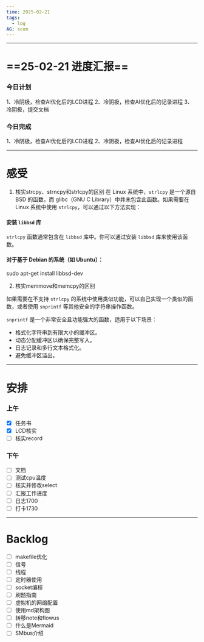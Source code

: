 ```yaml
---
time: 2025-02-21
tags:
  - log
AG: scom
---
```

---
# ==25-02-21 进度汇报==
### 今日计划
1、冷阴极，检查AI优化后的LCD进程
2、冷阴极，检查AI优化后的记录进程
3、冷阴极，提交文档

### 今日完成
1、冷阴极，检查AI优化后的LCD进程
2、冷阴极，检查AI优化后的记录进程

--- 
# 感受
1. 核实strcpy、strncpy和strlcpy的区别
在 Linux 系统中，`strlcpy` 是一个源自 BSD 的函数，而 glibc（GNU C Library）中并未包含此函数。如果需要在 Linux 系统中使用 `strlcpy`，可以通过以下方法实现：
#### 安装 `libbsd` 库
`strlcpy` 函数通常包含在 `libbsd` 库中。你可以通过安装 `libbsd` 库来使用该函数。
#### 对于基于 Debian 的系统（如 Ubuntu）：
sudo apt-get install libbsd-dev


2. 核实memmove和memcpy的区别

如果需要在不支持 `strlcpy` 的系统中使用类似功能，可以自己实现一个类似的函数，或者使用 `snprintf` 等其他安全的字符串操作函数。

`snprintf` 是一个非常安全且功能强大的函数，适用于以下场景：

- 格式化字符串到有限大小的缓冲区。
- 动态分配缓冲区以确保完整写入。
- 日志记录和多行文本格式化。
- 避免缓冲区溢出。

--- 
# 安排

### 上午
- [x] 任务书
- [x] LCD核实
- [ ] 核实record

### 下午
- [ ] 文档
- [ ] 测试cpu温度
- [ ] 核实并修改select
- [ ] 汇报工作进度
- [ ] 日志1700
- [ ] 打卡1730

--- 
# Backlog
- [ ] makefile优化
- [ ] 信号
- [ ] 线程
- [ ] 定时器使用
- [ ] socket编程
- [ ] 刷题指南
- [ ] 虚拟机的网络配置
- [ ] 使用md架构图
- [ ] 转移note和flowus
- [ ] 什么是Mermaid
- [ ] SMbus介绍